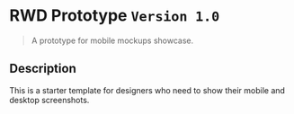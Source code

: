 # RWD Prototype `Version 1.0`

> A prototype for mobile mockups showcase.

## Description

This is a starter template for designers who need to show their mobile and desktop screenshots. 

